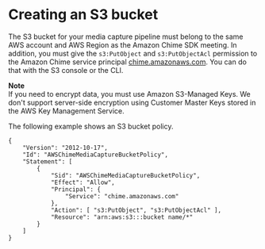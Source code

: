 # Creating an S3 bucket<a name="create-s3-bucket"></a>

The S3 bucket for your media capture pipeline must belong to the same AWS account and AWS Region as the Amazon Chime SDK meeting\. In addition, you must give the `s3:PutObject` and `s3:PutObjectAcl` permission to the Amazon Chime service principal [chime\.amazonaws\.com](https://docs.aws.amazon.com/IAM/latest/UserGuide/reference_policies_elements_principal.html)\. You can do that with the S3 console or the CLI\.

**Note**  
If you need to encrypt data, you must use Amazon S3\-Managed Keys\. We don't support server\-side encryption using Customer Master Keys stored in the AWS Key Management Service\. 

The following example shows an S3 bucket policy\.

```
{
    "Version": "2012-10-17",
    "Id": "AWSChimeMediaCaptureBucketPolicy",
    "Statement": [
        {
            "Sid": "AWSChimeMediaCaptureBucketPolicy",
            "Effect": "Allow",
            "Principal": {
                "Service": "chime.amazonaws.com"
            },
            "Action": [ "s3:PutObject", "s3:PutObjectAcl" ],
            "Resource": "arn:aws:s3:::bucket name/*"
        }
    ]
}
```